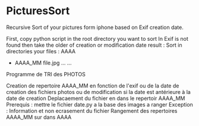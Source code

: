 # PicturesSort
Recursive Sort of your pictures form iphone based on Exif creation date. 

First, copy python script in the root directory you want to sort
In Exif is not found then take the older of creation or modification date
result : 
Sort in directories your files :
AAAA
  - AAAA_MM
      file.jpg ...
...

Programme de TRI des PHOTOS 

Creation de repertoire AAAA_MM en fonction de l'exif ou de la date de creation des fichiers photos 
ou de modification si la date est antérieure à la date de creation 
Deplacaement du fichier en dans le repertoir AAAA_MM
Prerequis : mettre le fichier date.py a la base des images a ranger
Exception : Information et non ecrasement du fichier
Rangement des repertoires AAAA_MM sur dans AAAA
